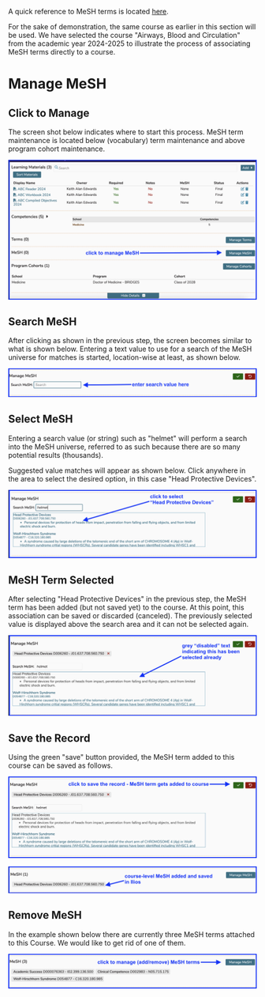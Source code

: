 A quick reference to MeSH terms is located [here](https://iliosproject.gitbook.io/ilios-user-guide/additional-information/mesh).

For the sake of demonstration, the same course as earlier in this section will be used. We have selected the course "Airways, Blood and Circulation" from the academic year 2024-2025 to illustrate the process of associating MeSH terms directly to a course.

# Manage MeSH

## Click to Manage

The screen shot below indicates where to start this process. MeSH term maintenance is located below (vocabulary) term maintenance and above program cohort maintenance. 

![click to manage](../../images/course_MeSH/click_to_manage.png)

## Search MeSH

After clicking as shown in the previous step, the screen becomes similar to what is shown below. Entering a text value to use for a search of the MeSH universe for matches is started, location-wise at least, as shown below.

![start search](../../images/course_MeSH/start_search.png)

## Select MeSH

Entering a search value (or string) such as "helmet" will perform a search into the MeSH universe, referred to as such because there are so many potential results (thousands).

Suggested value matches will appear as shown below. Click anywhere in the area to select the desired option, in this case "Head Protective Devices".

![click to select](../../images/course_MeSH/click_to_select.png)

## MeSH Term Selected

After selecting "Head Protective Devices" in the previous step, the MeSH term has been added (but not saved yet) to the course. At this point, this association can be saved or discarded (canceled). The previously selected value is displayed above the search area and it can not be selected again.

![MeSH term selected](../../images/course_MeSH/MeSH_term_selected.png)

## Save the Record

Using the green "save" button provided, the MeSH term added to this course can be saved as follows. 

![click to save](../../images/course_MeSH/click_to_save.png)

![added to course](../../images/course_MeSH/added_to_course.png)

## Remove MeSH

In the example shown below there are currently three MeSH terms attached to this Course. We would like to get rid of one of them. 

![review existing MeSH](../../images/course_MeSH/review_existing_MeSH.png)

